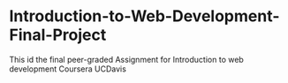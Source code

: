 # Introduction-to-Web-Development-Final-Project
This id the final peer-graded Assignment for Introduction to web development Coursera UCDavis 
